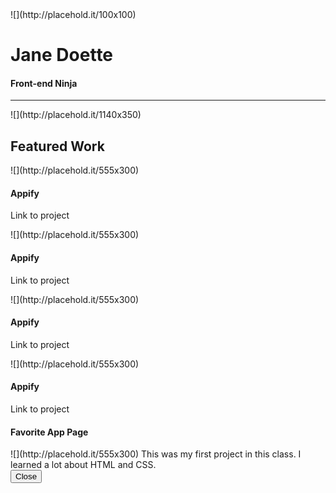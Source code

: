 <div class="container">

<div class="row">

<div class="col-md-6 logo-img">![](http://placehold.it/100x100)</div>

<div class="col-md-6 text-uppercase text-right titles">

# Jane Doette

#### Front-end Ninja

</div>

</div>

<div class="row">

<div class="col-md-12">

* * *

</div>

</div>

<div class="row">

<div class="col-md-12">![](http://placehold.it/1140x350)</div>

</div>

<div class="row">

<div class="col-md-12">

## Featured Work

</div>

</div>

<div class="row text-center legendas">

<div class="col-md-4">![](http://placehold.it/555x300)

#### Appify

Link to project

</div>

<div class="col-md-4">![](http://placehold.it/555x300)

#### Appify

Link to project

</div>

<div class="col-md-4">![](http://placehold.it/555x300)

#### Appify

Link to project

</div>

<div class="col-md-4">![](http://placehold.it/555x300)

#### Appify

Link to project

</div>

</div>

</div>

<div class="modal fade" id="project1" tabindex="-1" role="dialog" aria-labelledby="myModalLabel" aria-hidden="true">

<div class="modal-dialog">

<div class="modal-content">

<div class="modal-header">

#### Favorite App Page

</div>

<div class="modal-body">![](http://placehold.it/555x300) This was my first project in this class. I learned a lot about HTML and CSS.</div>

<div class="modal-footer"><button type="button" class="btn btn-default" data-dismiss="modal">Close</button></div>

</div>

</div>

</div>